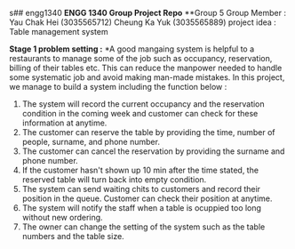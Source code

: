 s## engg1340
**ENGG 1340 Group Project Repo**
**Group 5
Group Member : Yau Chak Hei (3035565712)      Cheung Ka Yuk (3035565889)
project idea : Table management system 

**Stage 1
problem setting :**
*A good mangaing system is helpful to a restaurants to manage some of the job such as occupancy, reservation, billing of their tables etc. This can reduce the manpower needed to handle some systematic job and avoid making man-made mistakes. In this project, we manage to build a system including the function below :

1. The system will record the current occupancy and the reservation condition in the coming week and customer can check for these information at anytime.
2. The customer can reserve the table by providing the time, number of people, surname, and phone number.
3. The customer can cancel the reservation by providing the surname and phone number.
4. If the customer hasn't shown up 10 min after the time stated, the reserved table will turn back into empty condition.
5. The system can send waiting chits to customers and record their position in the queue. Customer can check their position at anytime.
6. The system will notify the staff when a table is ocuppied too long without new ordering.
7. The owner can change the setting of the system such as the table numbers and the table size.
